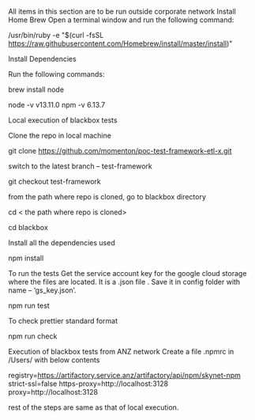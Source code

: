 

All items in this section are to be run outside corporate network
Install Home Brew
Open a terminal window and run the following command:

/usr/bin/ruby -e 
"$(curl -fsSL https://raw.githubusercontent.com/Homebrew/install/master/install)"

Install Dependencies

 Run the following commands:

brew install node

 node -v
 v13.11.0
 npm -v
 6.13.7


Local execution of blackbox tests

Clone the repo in local machine

  git clone https://github.com/momenton/poc-test-framework-etl-x.git

  switch to the latest branch – test-framework

  git checkout test-framework

  from the path where repo is cloned, go to blackbox directory

  cd < the path where repo is cloned>

  cd blackbox

  Install all the dependencies used 

  npm install 


To run the tests
 Get the service account key for the google cloud storage where the files are located.
It is a .json file . Save it in config folder with name – ‘gs_key.json’.

npm run test

To check prettier standard format

npm run check 


Execution of blackbox tests from ANZ network
Create a file .npmrc in /Users/<LanId> with below contents
	
registry=https://artifactory.service.anz/artifactory/api/npm/skynet-npm
strict-ssl=false
https-proxy=http://localhost:3128
proxy=http://localhost:3128

rest of the steps are same as that of local execution.


